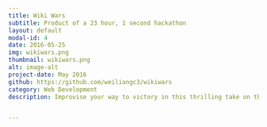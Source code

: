 ```yaml
---
title: Wiki Wars
subtitle: Product of a 23 hour, 1 second hackathon
layout: default
modal-id: 4
date: 2016-05-25
img: wikiwars.png
thumbnail: wikiwars.png
alt: image-alt
project-date: May 2016
github: https://github.com/weiliangc3/wikiwars
category: Web Development
description: Improvise your way to victory in this thrilling take on the Wikipedia Game. Brought to you by the PWR team, we present to you the ultimate in knowledge games. It's Trivial Pursuit meets F1. It's Whose Line Is It Anyway meets Nascar. It's Countdown meets the Grand National. Jeopardy! meets Le Mans. Pub Quiz meets Top Gear.


---
```

